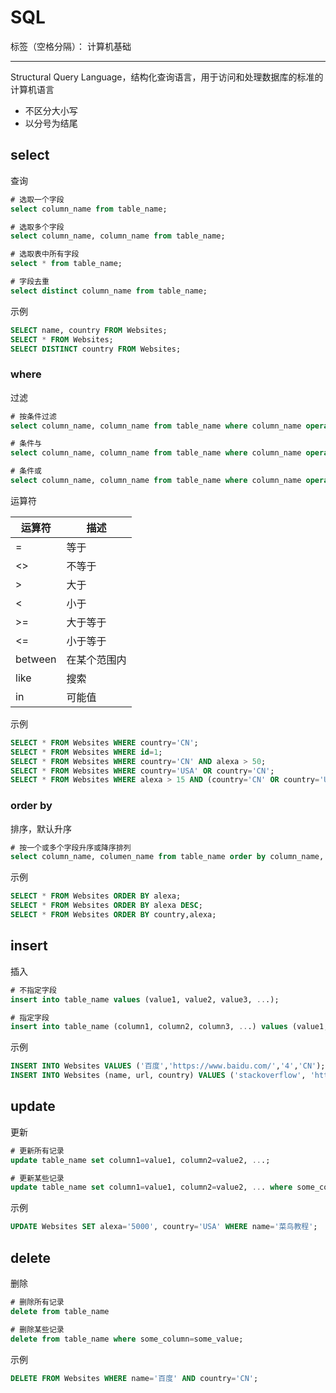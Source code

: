 # SQL

标签（空格分隔）： 计算机基础

---

Structural Query Language，结构化查询语言，用于访问和处理数据库的标准的计算机语言

* 不区分大小写
* 以分号为结尾

## select

查询

```sql
# 选取一个字段
select column_name from table_name;

# 选取多个字段
select column_name, column_name from table_name;

# 选取表中所有字段
select * from table_name;

# 字段去重
select distinct column_name from table_name;
```

示例

```sql
SELECT name, country FROM Websites;
SELECT * FROM Websites;
SELECT DISTINCT country FROM Websites;
```

### where

过滤

```sql
# 按条件过滤
select column_name, column_name from table_name where column_name operator value;

# 条件与
select column_name, column_name from table_name where column_name operator value and column_name operator value;

# 条件或
select column_name, column_name from table_name where column_name operator value or column_name operator value;
```

运算符

| 运算符 | 描述 |
| --- | --- |
| =	| 等于 |
| <> | 不等于 |
| >	| 大于 |
| <	| 小于 |
| >= | 大于等于 |
| <= | 小于等于
| between | 在某个范围内 |
| like | 搜索 |
| in | 可能值 |

示例

```sql
SELECT * FROM Websites WHERE country='CN';
SELECT * FROM Websites WHERE id=1;
SELECT * FROM Websites WHERE country='CN' AND alexa > 50;
SELECT * FROM Websites WHERE country='USA' OR country='CN';
SELECT * FROM Websites WHERE alexa > 15 AND (country='CN' OR country='USA');
```

### order by

排序，默认升序

```sql
# 按一个或多个字段升序或降序排列
select column_name, columen_name from table_name order by column_name, column_name asc | desc;
```

示例

```sql
SELECT * FROM Websites ORDER BY alexa;
SELECT * FROM Websites ORDER BY alexa DESC;
SELECT * FROM Websites ORDER BY country,alexa;
```

## insert

插入

```sql
# 不指定字段
insert into table_name values (value1, value2, value3, ...);

# 指定字段
insert into table_name (column1, column2, column3, ...) values (value1, value2, value3, ...);
```

示例

```sql
INSERT INTO Websites VALUES ('百度','https://www.baidu.com/','4','CN');
INSERT INTO Websites (name, url, country) VALUES ('stackoverflow', 'http://stackoverflow.com/', 'IND');
```

## update

更新

```sql
# 更新所有记录
update table_name set column1=value1, column2=value2, ...;

# 更新某些记录
update table_name set column1=value1, column2=value2, ... where some_column=some_value;
```

示例

```sql
UPDATE Websites SET alexa='5000', country='USA' WHERE name='菜鸟教程';
```

## delete

删除

```sql
# 删除所有记录
delete from table_name

# 删除某些记录
delete from table_name where some_column=some_value;
```

示例

```sql
DELETE FROM Websites WHERE name='百度' AND country='CN';
```
